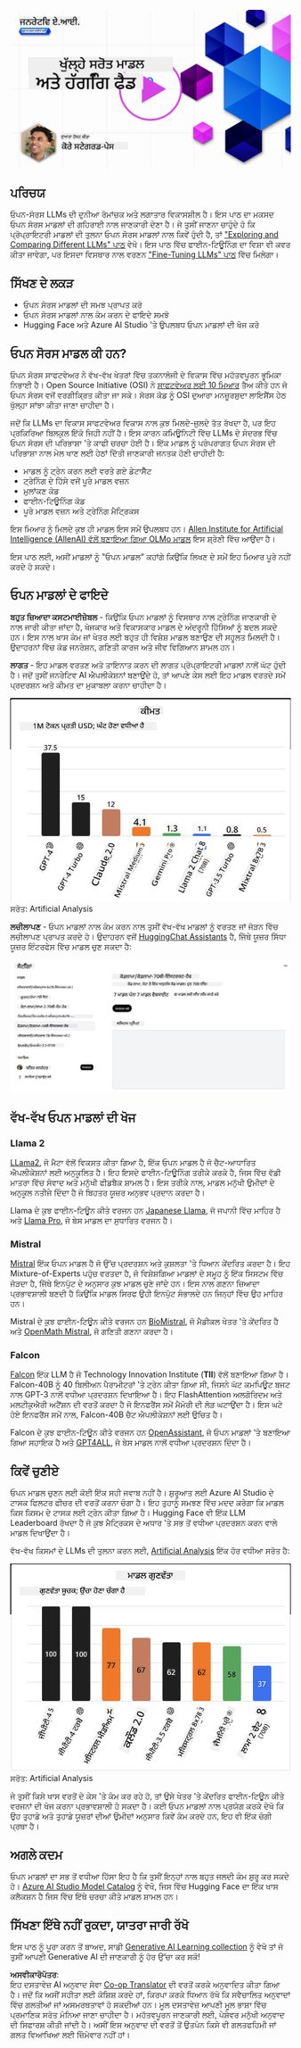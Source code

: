 <!--
CO_OP_TRANSLATOR_METADATA:
{
  "original_hash": "0bba96e53ab841d99db731892a51fab8",
  "translation_date": "2025-07-09T17:08:01+00:00",
  "source_file": "16-open-source-models/README.md",
  "language_code": "pa"
}
-->
[![Open Source Models](../../../translated_images/16-lesson-banner.6b56555e8404fda1716382db4832cecbe616ccd764de381f0af6cfd694d05f74.pa.png)](https://aka.ms/gen-ai-lesson16-gh?WT.mc_id=academic-105485-koreyst)

## ਪਰਿਚਯ

ਓਪਨ-ਸੋਰਸ LLMs ਦੀ ਦੁਨੀਆ ਰੋਮਾਂਚਕ ਅਤੇ ਲਗਾਤਾਰ ਵਿਕਾਸਸ਼ੀਲ ਹੈ। ਇਸ ਪਾਠ ਦਾ ਮਕਸਦ ਓਪਨ ਸੋਰਸ ਮਾਡਲਾਂ ਦੀ ਗਹਿਰਾਈ ਨਾਲ ਜਾਣਕਾਰੀ ਦੇਣਾ ਹੈ। ਜੇ ਤੁਸੀਂ ਜਾਣਨਾ ਚਾਹੁੰਦੇ ਹੋ ਕਿ ਪ੍ਰੋਪ੍ਰਾਇਟਰੀ ਮਾਡਲਾਂ ਦੀ ਤੁਲਨਾ ਓਪਨ ਸੋਰਸ ਮਾਡਲਾਂ ਨਾਲ ਕਿਵੇਂ ਹੁੰਦੀ ਹੈ, ਤਾਂ ["Exploring and Comparing Different LLMs" ਪਾਠ](../02-exploring-and-comparing-different-llms/README.md?WT.mc_id=academic-105485-koreyst) ਵੇਖੋ। ਇਸ ਪਾਠ ਵਿੱਚ ਫਾਈਨ-ਟਿਊਨਿੰਗ ਦਾ ਵਿਸ਼ਾ ਵੀ ਕਵਰ ਕੀਤਾ ਜਾਵੇਗਾ, ਪਰ ਇਸਦਾ ਵਿਸਥਾਰ ਨਾਲ ਵਰਣਨ ["Fine-Tuning LLMs" ਪਾਠ](../18-fine-tuning/README.md?WT.mc_id=academic-105485-koreyst) ਵਿੱਚ ਮਿਲੇਗਾ।

## ਸਿੱਖਣ ਦੇ ਲਕੜ

- ਓਪਨ ਸੋਰਸ ਮਾਡਲਾਂ ਦੀ ਸਮਝ ਪ੍ਰਾਪਤ ਕਰੋ
- ਓਪਨ ਸੋਰਸ ਮਾਡਲਾਂ ਨਾਲ ਕੰਮ ਕਰਨ ਦੇ ਫਾਇਦੇ ਸਮਝੋ
- Hugging Face ਅਤੇ Azure AI Studio 'ਤੇ ਉਪਲਬਧ ਓਪਨ ਮਾਡਲਾਂ ਦੀ ਖੋਜ ਕਰੋ

## ਓਪਨ ਸੋਰਸ ਮਾਡਲ ਕੀ ਹਨ?

ਓਪਨ ਸੋਰਸ ਸਾਫਟਵੇਅਰ ਨੇ ਵੱਖ-ਵੱਖ ਖੇਤਰਾਂ ਵਿੱਚ ਤਕਨਾਲੋਜੀ ਦੇ ਵਿਕਾਸ ਵਿੱਚ ਮਹੱਤਵਪੂਰਨ ਭੂਮਿਕਾ ਨਿਭਾਈ ਹੈ। Open Source Initiative (OSI) ਨੇ [ਸਾਫਟਵੇਅਰ ਲਈ 10 ਮਿਆਰ](https://web.archive.org/web/20241126001143/https://opensource.org/osd?WT.mc_id=academic-105485-koreyst) ਤੈਅ ਕੀਤੇ ਹਨ ਜੋ ਓਪਨ ਸੋਰਸ ਵਜੋਂ ਵਰਗੀਕ੍ਰਿਤ ਕੀਤਾ ਜਾ ਸਕੇ। ਸੋਰਸ ਕੋਡ ਨੂੰ OSI ਦੁਆਰਾ ਮਨਜ਼ੂਰਸ਼ੁਦਾ ਲਾਇਸੈਂਸ ਹੇਠ ਖੁੱਲ੍ਹਾ ਸਾਂਝਾ ਕੀਤਾ ਜਾਣਾ ਚਾਹੀਦਾ ਹੈ।

ਜਦੋਂ ਕਿ LLMs ਦਾ ਵਿਕਾਸ ਸਾਫਟਵੇਅਰ ਵਿਕਾਸ ਨਾਲ ਕੁਝ ਮਿਲਦੇ-ਜੁਲਦੇ ਤੱਤ ਰੱਖਦਾ ਹੈ, ਪਰ ਇਹ ਪ੍ਰਕਿਰਿਆ ਬਿਲਕੁਲ ਇੱਕੋ ਜਿਹੀ ਨਹੀਂ ਹੈ। ਇਸ ਕਾਰਨ ਕਮਿਊਨਿਟੀ ਵਿੱਚ LLMs ਦੇ ਸੰਦਰਭ ਵਿੱਚ ਓਪਨ ਸੋਰਸ ਦੀ ਪਰਿਭਾਸ਼ਾ 'ਤੇ ਕਾਫੀ ਚਰਚਾ ਹੋਈ ਹੈ। ਇੱਕ ਮਾਡਲ ਨੂੰ ਪਰੰਪਰਾਗਤ ਓਪਨ ਸੋਰਸ ਦੀ ਪਰਿਭਾਸ਼ਾ ਨਾਲ ਮੇਲ ਖਾਣ ਲਈ ਹੇਠਾਂ ਦਿੱਤੀ ਜਾਣਕਾਰੀ ਜਨਤਕ ਹੋਣੀ ਚਾਹੀਦੀ ਹੈ:

- ਮਾਡਲ ਨੂੰ ਟ੍ਰੇਨ ਕਰਨ ਲਈ ਵਰਤੇ ਗਏ ਡੇਟਾਸੈੱਟ
- ਟ੍ਰੇਨਿੰਗ ਦੇ ਹਿੱਸੇ ਵਜੋਂ ਪੂਰੇ ਮਾਡਲ ਵਜ਼ਨ
- ਮੁਲਾਂਕਣ ਕੋਡ
- ਫਾਈਨ-ਟਿਊਨਿੰਗ ਕੋਡ
- ਪੂਰੇ ਮਾਡਲ ਵਜ਼ਨ ਅਤੇ ਟ੍ਰੇਨਿੰਗ ਮੈਟ੍ਰਿਕਸ

ਇਸ ਮਿਆਰ ਨੂੰ ਮਿਲਦੇ ਕੁਝ ਹੀ ਮਾਡਲ ਇਸ ਸਮੇਂ ਉਪਲਬਧ ਹਨ। [Allen Institute for Artificial Intelligence (AllenAI) ਵੱਲੋਂ ਬਣਾਇਆ ਗਿਆ OLMo ਮਾਡਲ](https://huggingface.co/allenai/OLMo-7B?WT.mc_id=academic-105485-koreyst) ਇਸ ਸ਼੍ਰੇਣੀ ਵਿੱਚ ਆਉਂਦਾ ਹੈ।

ਇਸ ਪਾਠ ਲਈ, ਅਸੀਂ ਮਾਡਲਾਂ ਨੂੰ "ਓਪਨ ਮਾਡਲ" ਕਹਾਂਗੇ ਕਿਉਂਕਿ ਲਿਖਣ ਦੇ ਸਮੇਂ ਇਹ ਮਿਆਰ ਪੂਰੇ ਨਹੀਂ ਕਰਦੇ ਹੋ ਸਕਦੇ।

## ਓਪਨ ਮਾਡਲਾਂ ਦੇ ਫਾਇਦੇ

**ਬਹੁਤ ਜ਼ਿਆਦਾ ਕਸਟਮਾਈਜ਼ੇਬਲ** - ਕਿਉਂਕਿ ਓਪਨ ਮਾਡਲਾਂ ਨੂੰ ਵਿਸਥਾਰ ਨਾਲ ਟ੍ਰੇਨਿੰਗ ਜਾਣਕਾਰੀ ਦੇ ਨਾਲ ਜਾਰੀ ਕੀਤਾ ਜਾਂਦਾ ਹੈ, ਖੋਜਕਾਰ ਅਤੇ ਵਿਕਾਸਕਾਰ ਮਾਡਲ ਦੇ ਅੰਦਰੂਨੀ ਹਿੱਸਿਆਂ ਨੂੰ ਬਦਲ ਸਕਦੇ ਹਨ। ਇਸ ਨਾਲ ਖਾਸ ਕੰਮ ਜਾਂ ਖੇਤਰ ਲਈ ਬਹੁਤ ਹੀ ਵਿਸ਼ੇਸ਼ ਮਾਡਲ ਬਣਾਉਣ ਦੀ ਸਹੂਲਤ ਮਿਲਦੀ ਹੈ। ਉਦਾਹਰਨਾਂ ਵਿੱਚ ਕੋਡ ਜਨਰੇਸ਼ਨ, ਗਣਿਤੀ ਕਾਰਜ ਅਤੇ ਜੀਵ ਵਿਗਿਆਨ ਸ਼ਾਮਲ ਹਨ।

**ਲਾਗਤ** - ਇਹ ਮਾਡਲ ਵਰਤਣ ਅਤੇ ਤਾਇਨਾਤ ਕਰਨ ਦੀ ਲਾਗਤ ਪ੍ਰੋਪ੍ਰਾਇਟਰੀ ਮਾਡਲਾਂ ਨਾਲੋਂ ਘੱਟ ਹੁੰਦੀ ਹੈ। ਜਦੋਂ ਤੁਸੀਂ ਜਨਰੇਟਿਵ AI ਐਪਲੀਕੇਸ਼ਨਾਂ ਬਣਾਉਂਦੇ ਹੋ, ਤਾਂ ਆਪਣੇ ਕੇਸ ਲਈ ਇਹ ਮਾਡਲ ਵਰਤਦੇ ਸਮੇਂ ਪ੍ਰਦਰਸ਼ਨ ਅਤੇ ਕੀਮਤ ਦਾ ਮੁਕਾਬਲਾ ਕਰਨਾ ਚਾਹੀਦਾ ਹੈ।

![Model Cost](../../../translated_images/model-price.3f5a3e4d32ae00b465325159e1f4ebe7b5861e95117518c6bfc37fe842950687.pa.png)  
ਸਰੋਤ: Artificial Analysis

**ਲਚੀਲਾਪਣ** - ਓਪਨ ਮਾਡਲਾਂ ਨਾਲ ਕੰਮ ਕਰਨ ਨਾਲ ਤੁਸੀਂ ਵੱਖ-ਵੱਖ ਮਾਡਲਾਂ ਨੂੰ ਵਰਤਣ ਜਾਂ ਜੋੜਨ ਵਿੱਚ ਲਚੀਲਾਪਣ ਪ੍ਰਾਪਤ ਕਰਦੇ ਹੋ। ਉਦਾਹਰਨ ਵਜੋਂ [HuggingChat Assistants](https://huggingface.co/chat?WT.mc_id=academic-105485-koreyst) ਹੈ, ਜਿੱਥੇ ਯੂਜ਼ਰ ਸਿੱਧਾ ਯੂਜ਼ਰ ਇੰਟਰਫੇਸ ਵਿੱਚ ਮਾਡਲ ਚੁਣ ਸਕਦਾ ਹੈ:

![Choose Model](../../../translated_images/choose-model.f095d15bbac922141591fd4fac586dc8d25e69b42abf305d441b84c238e293f2.pa.png)

## ਵੱਖ-ਵੱਖ ਓਪਨ ਮਾਡਲਾਂ ਦੀ ਖੋਜ

### Llama 2

[LLama2](https://huggingface.co/meta-llama?WT.mc_id=academic-105485-koreyst), ਜੋ ਮੈਟਾ ਵੱਲੋਂ ਵਿਕਸਤ ਕੀਤਾ ਗਿਆ ਹੈ, ਇੱਕ ਓਪਨ ਮਾਡਲ ਹੈ ਜੋ ਚੈਟ-ਆਧਾਰਿਤ ਐਪਲੀਕੇਸ਼ਨਾਂ ਲਈ ਅਨੁਕੂਲਿਤ ਹੈ। ਇਹ ਇਸਦੇ ਫਾਈਨ-ਟਿਊਨਿੰਗ ਤਰੀਕੇ ਕਰਕੇ ਹੈ, ਜਿਸ ਵਿੱਚ ਵੱਡੀ ਮਾਤਰਾ ਵਿੱਚ ਸੰਵਾਦ ਅਤੇ ਮਨੁੱਖੀ ਫੀਡਬੈਕ ਸ਼ਾਮਲ ਹੈ। ਇਸ ਤਰੀਕੇ ਨਾਲ, ਮਾਡਲ ਮਨੁੱਖੀ ਉਮੀਦਾਂ ਦੇ ਅਨੁਕੂਲ ਨਤੀਜੇ ਦਿੰਦਾ ਹੈ ਜੋ ਬਿਹਤਰ ਯੂਜ਼ਰ ਅਨੁਭਵ ਪ੍ਰਦਾਨ ਕਰਦਾ ਹੈ।

Llama ਦੇ ਕੁਝ ਫਾਈਨ-ਟਿਊਨ ਕੀਤੇ ਵਰਜਨ ਹਨ [Japanese Llama](https://huggingface.co/elyza/ELYZA-japanese-Llama-2-7b?WT.mc_id=academic-105485-koreyst), ਜੋ ਜਪਾਨੀ ਵਿੱਚ ਮਾਹਿਰ ਹੈ ਅਤੇ [Llama Pro](https://huggingface.co/TencentARC/LLaMA-Pro-8B?WT.mc_id=academic-105485-koreyst), ਜੋ ਬੇਸ ਮਾਡਲ ਦਾ ਸੁਧਾਰਿਤ ਵਰਜਨ ਹੈ।

### Mistral

[Mistral](https://huggingface.co/mistralai?WT.mc_id=academic-105485-koreyst) ਇੱਕ ਓਪਨ ਮਾਡਲ ਹੈ ਜੋ ਉੱਚ ਪ੍ਰਦਰਸ਼ਨ ਅਤੇ ਕੁਸ਼ਲਤਾ 'ਤੇ ਧਿਆਨ ਕੇਂਦਰਿਤ ਕਰਦਾ ਹੈ। ਇਹ Mixture-of-Experts ਪਹੁੰਚ ਵਰਤਦਾ ਹੈ, ਜੋ ਵਿਸ਼ੇਸ਼ਗਿਆ ਮਾਡਲਾਂ ਦੇ ਸਮੂਹ ਨੂੰ ਇੱਕ ਸਿਸਟਮ ਵਿੱਚ ਜੋੜਦਾ ਹੈ, ਜਿੱਥੇ ਇਨਪੁੱਟ ਦੇ ਅਨੁਸਾਰ ਕੁਝ ਮਾਡਲ ਚੁਣੇ ਜਾਂਦੇ ਹਨ। ਇਸ ਨਾਲ ਗਣਨਾ ਜ਼ਿਆਦਾ ਪ੍ਰਭਾਵਸ਼ਾਲੀ ਬਣਦੀ ਹੈ ਕਿਉਂਕਿ ਮਾਡਲ ਸਿਰਫ ਉਹੀ ਇਨਪੁੱਟ ਸੰਭਾਲਦੇ ਹਨ ਜਿਨ੍ਹਾਂ ਵਿੱਚ ਉਹ ਮਾਹਿਰ ਹਨ।

Mistral ਦੇ ਕੁਝ ਫਾਈਨ-ਟਿਊਨ ਕੀਤੇ ਵਰਜਨ ਹਨ [BioMistral](https://huggingface.co/BioMistral/BioMistral-7B?text=Mon+nom+est+Thomas+et+mon+principal?WT.mc_id=academic-105485-koreyst), ਜੋ ਮੈਡੀਕਲ ਖੇਤਰ 'ਤੇ ਕੇਂਦਰਿਤ ਹੈ ਅਤੇ [OpenMath Mistral](https://huggingface.co/nvidia/OpenMath-Mistral-7B-v0.1-hf?WT.mc_id=academic-105485-koreyst), ਜੋ ਗਣਿਤੀ ਗਣਨਾ ਕਰਦਾ ਹੈ।

### Falcon

[Falcon](https://huggingface.co/tiiuae?WT.mc_id=academic-105485-koreyst) ਇੱਕ LLM ਹੈ ਜੋ Technology Innovation Institute (**TII**) ਵੱਲੋਂ ਬਣਾਇਆ ਗਿਆ ਹੈ। Falcon-40B ਨੂੰ 40 ਬਿਲੀਅਨ ਪੈਰਾਮੀਟਰਾਂ 'ਤੇ ਟ੍ਰੇਨ ਕੀਤਾ ਗਿਆ ਸੀ, ਜਿਸਨੇ ਘੱਟ ਕਮਪਿਊਟ ਬਜਟ ਨਾਲ GPT-3 ਨਾਲੋਂ ਵਧੀਆ ਪ੍ਰਦਰਸ਼ਨ ਦਿਖਾਇਆ ਹੈ। ਇਹ FlashAttention ਅਲਗੋਰਿਦਮ ਅਤੇ ਮਲਟੀਕੁਐਰੀ ਅਟੈਂਸ਼ਨ ਦੀ ਵਰਤੋਂ ਕਰਦਾ ਹੈ ਜੋ ਇਨਫਰੈਂਸ ਸਮੇਂ ਮੈਮੋਰੀ ਦੀ ਲੋੜ ਘਟਾਉਂਦਾ ਹੈ। ਇਸ ਘਟੇ ਹੋਏ ਇਨਫਰੈਂਸ ਸਮੇਂ ਨਾਲ, Falcon-40B ਚੈਟ ਐਪਲੀਕੇਸ਼ਨਾਂ ਲਈ ਉਚਿਤ ਹੈ।

Falcon ਦੇ ਕੁਝ ਫਾਈਨ-ਟਿਊਨ ਕੀਤੇ ਵਰਜਨ ਹਨ [OpenAssistant](https://huggingface.co/OpenAssistant/falcon-40b-sft-top1-560?WT.mc_id=academic-105485-koreyst), ਜੋ ਓਪਨ ਮਾਡਲਾਂ 'ਤੇ ਬਣਾਇਆ ਗਿਆ ਸਹਾਇਕ ਹੈ ਅਤੇ [GPT4ALL](https://huggingface.co/nomic-ai/gpt4all-falcon?WT.mc_id=academic-105485-koreyst), ਜੋ ਬੇਸ ਮਾਡਲ ਨਾਲੋਂ ਵਧੀਆ ਪ੍ਰਦਰਸ਼ਨ ਦਿੰਦਾ ਹੈ।

## ਕਿਵੇਂ ਚੁਣੀਏ

ਓਪਨ ਮਾਡਲ ਚੁਣਨ ਲਈ ਕੋਈ ਇੱਕ ਸਹੀ ਜਵਾਬ ਨਹੀਂ ਹੈ। ਸ਼ੁਰੂਆਤ ਲਈ Azure AI Studio ਦੇ ਟਾਸਕ ਫਿਲਟਰ ਫੀਚਰ ਦੀ ਵਰਤੋਂ ਕਰਨਾ ਚੰਗਾ ਹੈ। ਇਹ ਤੁਹਾਨੂੰ ਸਮਝਣ ਵਿੱਚ ਮਦਦ ਕਰੇਗਾ ਕਿ ਮਾਡਲ ਕਿਸ ਕਿਸਮ ਦੇ ਟਾਸਕ ਲਈ ਟ੍ਰੇਨ ਕੀਤਾ ਗਿਆ ਹੈ। Hugging Face ਵੀ ਇੱਕ LLM Leaderboard ਰੱਖਦਾ ਹੈ ਜੋ ਕੁਝ ਮੈਟ੍ਰਿਕਸ ਦੇ ਅਧਾਰ 'ਤੇ ਸਭ ਤੋਂ ਵਧੀਆ ਪ੍ਰਦਰਸ਼ਨ ਕਰਨ ਵਾਲੇ ਮਾਡਲ ਦਿਖਾਉਂਦਾ ਹੈ।

ਵੱਖ-ਵੱਖ ਕਿਸਮਾਂ ਦੇ LLMs ਦੀ ਤੁਲਨਾ ਕਰਨ ਲਈ, [Artificial Analysis](https://artificialanalysis.ai/?WT.mc_id=academic-105485-koreyst) ਇੱਕ ਹੋਰ ਵਧੀਆ ਸਰੋਤ ਹੈ:

![Model Quality](../../../translated_images/model-quality.aaae1c22e00f7ee1cd9dc186c611ac6ca6627eabd19e5364dce9e216d25ae8a5.pa.png)  
ਸਰੋਤ: Artificial Analysis

ਜੇ ਤੁਸੀਂ ਕਿਸੇ ਖਾਸ ਵਰਤੋਂ ਦੇ ਕੇਸ 'ਤੇ ਕੰਮ ਕਰ ਰਹੇ ਹੋ, ਤਾਂ ਉਸੇ ਖੇਤਰ 'ਤੇ ਕੇਂਦਰਿਤ ਫਾਈਨ-ਟਿਊਨ ਕੀਤੇ ਵਰਜਨਾਂ ਦੀ ਖੋਜ ਕਰਨਾ ਪ੍ਰਭਾਵਸ਼ਾਲੀ ਹੋ ਸਕਦਾ ਹੈ। ਕਈ ਓਪਨ ਮਾਡਲਾਂ ਨਾਲ ਪ੍ਰਯੋਗ ਕਰਕੇ ਦੇਖੋ ਕਿ ਉਹ ਤੁਹਾਡੇ ਅਤੇ ਤੁਹਾਡੇ ਯੂਜ਼ਰਾਂ ਦੀਆਂ ਉਮੀਦਾਂ ਅਨੁਸਾਰ ਕਿਵੇਂ ਕੰਮ ਕਰਦੇ ਹਨ, ਇਹ ਵੀ ਇੱਕ ਚੰਗੀ ਪ੍ਰਥਾ ਹੈ।

## ਅਗਲੇ ਕਦਮ

ਓਪਨ ਮਾਡਲਾਂ ਦਾ ਸਭ ਤੋਂ ਵਧੀਆ ਹਿੱਸਾ ਇਹ ਹੈ ਕਿ ਤੁਸੀਂ ਇਨ੍ਹਾਂ ਨਾਲ ਬਹੁਤ ਜਲਦੀ ਕੰਮ ਸ਼ੁਰੂ ਕਰ ਸਕਦੇ ਹੋ। [Azure AI Studio Model Catalog](https://ai.azure.com?WT.mc_id=academic-105485-koreyst) ਨੂੰ ਵੇਖੋ, ਜਿਸ ਵਿੱਚ Hugging Face ਦਾ ਇੱਕ ਖਾਸ ਕਲੈਕਸ਼ਨ ਹੈ ਜਿਸ ਵਿੱਚ ਇੱਥੇ ਚਰਚਾ ਕੀਤੇ ਮਾਡਲ ਸ਼ਾਮਲ ਹਨ।

## ਸਿੱਖਣਾ ਇੱਥੇ ਨਹੀਂ ਰੁਕਦਾ, ਯਾਤਰਾ ਜਾਰੀ ਰੱਖੋ

ਇਸ ਪਾਠ ਨੂੰ ਪੂਰਾ ਕਰਨ ਤੋਂ ਬਾਅਦ, ਸਾਡੀ [Generative AI Learning collection](https://aka.ms/genai-collection?WT.mc_id=academic-105485-koreyst) ਨੂੰ ਵੇਖੋ ਤਾਂ ਜੋ ਤੁਸੀਂ ਆਪਣੀ Generative AI ਦੀ ਜਾਣਕਾਰੀ ਨੂੰ ਹੋਰ ਉੱਚਾ ਕਰ ਸਕੋ!

**ਅਸਵੀਕਾਰੋਪੱਤਰ**:  
ਇਹ ਦਸਤਾਵੇਜ਼ AI ਅਨੁਵਾਦ ਸੇਵਾ [Co-op Translator](https://github.com/Azure/co-op-translator) ਦੀ ਵਰਤੋਂ ਕਰਕੇ ਅਨੁਵਾਦਿਤ ਕੀਤਾ ਗਿਆ ਹੈ। ਜਦੋਂ ਕਿ ਅਸੀਂ ਸਹੀਤਾ ਲਈ ਕੋਸ਼ਿਸ਼ ਕਰਦੇ ਹਾਂ, ਕਿਰਪਾ ਕਰਕੇ ਧਿਆਨ ਰੱਖੋ ਕਿ ਸਵੈਚਾਲਿਤ ਅਨੁਵਾਦਾਂ ਵਿੱਚ ਗਲਤੀਆਂ ਜਾਂ ਅਸਮਰਥਤਾਵਾਂ ਹੋ ਸਕਦੀਆਂ ਹਨ। ਮੂਲ ਦਸਤਾਵੇਜ਼ ਆਪਣੀ ਮੂਲ ਭਾਸ਼ਾ ਵਿੱਚ ਪ੍ਰਮਾਣਿਕ ਸਰੋਤ ਮੰਨਿਆ ਜਾਣਾ ਚਾਹੀਦਾ ਹੈ। ਮਹੱਤਵਪੂਰਨ ਜਾਣਕਾਰੀ ਲਈ, ਪੇਸ਼ੇਵਰ ਮਨੁੱਖੀ ਅਨੁਵਾਦ ਦੀ ਸਿਫਾਰਸ਼ ਕੀਤੀ ਜਾਂਦੀ ਹੈ। ਅਸੀਂ ਇਸ ਅਨੁਵਾਦ ਦੀ ਵਰਤੋਂ ਤੋਂ ਉਤਪੰਨ ਕਿਸੇ ਵੀ ਗਲਤਫਹਿਮੀ ਜਾਂ ਗਲਤ ਵਿਆਖਿਆ ਲਈ ਜ਼ਿੰਮੇਵਾਰ ਨਹੀਂ ਹਾਂ।